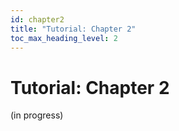 ```yaml
---
id: chapter2
title: "Tutorial: Chapter 2"
toc_max_heading_level: 2
---
```

# Tutorial: Chapter 2

(in progress)
